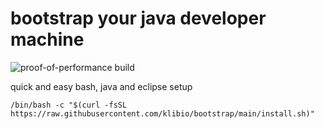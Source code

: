 # bootstrap your java developer machine

![proof-of-performance build](https://github.com/klibio/bootstrap/actions/workflows/pop.yml/badge.svg)

quick and easy bash, java and eclipse setup

```/bin/bash
/bin/bash -c "$(curl -fsSL https://raw.githubusercontent.com/klibio/bootstrap/main/install.sh)"
```
